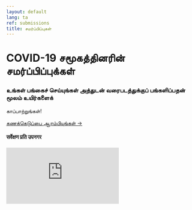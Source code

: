 ```yaml
---
layout: default
lang: ta
ref: submissions
title: சமர்ப்பிப்புகள்
---
```

# COVID-19 சமூகத்தினரின் சமர்ப்பிப்புக்கள்

### உங்கள் பங்கைச் செய்யுங்கள் அத்துடன் வரைபடத்துக்குப் பங்களிப்பதன் மூலம் உயிர்களைக்
காப்பாற்றுங்கள்!

<a
href="https://survey123.arcgis.com/share/222d0a19757847c99fe3b0674e2ad932?lang=ta"
class="btn"> கணக்கெடுப்பை ஆரம்பியுங்கள் →</a>

#### सर्वेक्षण प्रति उपनगर
<div class="embed"><iframe src="https://arcgis.com/apps/TimeAware/index.html?appid=205b71385fb54afeaced998c2c3de4ac" title="TRackCOVIDKW Contribution Totals"  frameborder="0" allowfullscreen=""></iframe></div>
